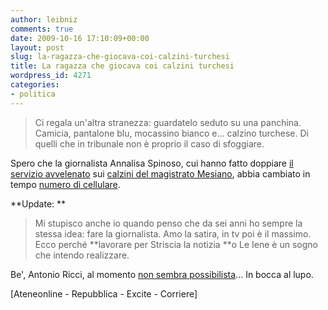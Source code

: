 ```yaml
---
author: leibniz
comments: true
date: 2009-10-16 17:10:09+00:00
layout: post
slug: la-ragazza-che-giocava-coi-calzini-turchesi
title: La ragazza che giocava coi calzini turchesi
wordpress_id: 4271
categories:
- politica
---
```


> Ci regala un'altra stranezza: guardatelo seduto su una panchina. Camicia, pantalone blu, mocassino bianco e... calzino turchese. Di quelli che in tribunale non è proprio il caso di sfoggiare.


Spero che la giornalista Annalisa Spinoso, cui hanno fatto doppiare [il servizio avvelenato](http://www.repubblica.it/2009/10/sezioni/politica/cir-fininvest/canale-5-mesiano/canale-5-mesiano.html) sui [calzini del magistrato Mesiano](http://video.excite.it/video/29021/Mattino-5-spia-Mesiano--Comportamenti-strani), abbia cambiato in tempo [numero di cellulare](http://www.ateneonline-aol.it/basecurriculumaspi.html).

**Update: **


> Mi stupisco anche io quando penso che da sei anni ho sempre la stessa idea: fare la giornalista. Amo la satira, in tv poi è il massimo. Ecco perché **lavorare per Striscia la notizia **o Le Iene è un sogno che intendo realizzare.


Be', Antonio Ricci, al momento [non sembra possibilista](http://www.corriere.it/politica/09_ottobre_16/ricci_mesiano_51e313e2-ba67-11de-9645-00144f02aabc.shtml)... In bocca al lupo.

[Ateneonline - Repubblica - Excite - Corriere]
